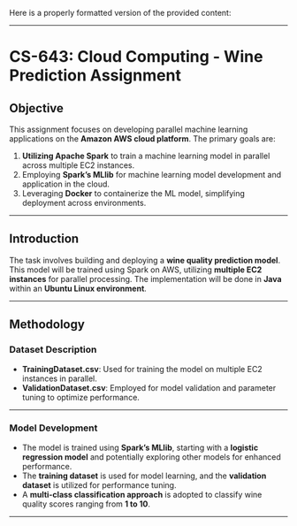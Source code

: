 Here is a properly formatted version of the provided content:

---

# CS-643: Cloud Computing - Wine Prediction Assignment

## Objective
This assignment focuses on developing parallel machine learning applications on the **Amazon AWS cloud platform**. The primary goals are:

1. **Utilizing Apache Spark** to train a machine learning model in parallel across multiple EC2 instances.
2. Employing **Spark’s MLlib** for machine learning model development and application in the cloud.
3. Leveraging **Docker** to containerize the ML model, simplifying deployment across environments.

---

## Introduction
The task involves building and deploying a **wine quality prediction model**. This model will be trained using Spark on AWS, utilizing **multiple EC2 instances** for parallel processing. The implementation will be done in **Java** within an **Ubuntu Linux environment**.

---

## Methodology

### Dataset Description
- **TrainingDataset.csv**: Used for training the model on multiple EC2 instances in parallel.
- **ValidationDataset.csv**: Employed for model validation and parameter tuning to optimize performance.

---

### Model Development
- The model is trained using **Spark’s MLlib**, starting with a **logistic regression model** and potentially exploring other models for enhanced performance.
- The **training dataset** is used for model learning, and the **validation dataset** is utilized for performance tuning.
- A **multi-class classification approach** is adopted to classify wine quality scores ranging from **1 to 10**.

---


